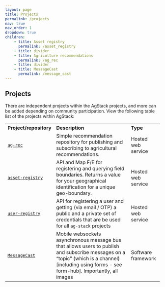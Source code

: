 ```yaml
---
layout: page
title: Projects
permalink: /projects
nav: true
nav_order: 1
dropdown: true
children: 
    - title: Asset registry
      permalink: /asset_registry
    - title: divider
    - title: Agriculture recommendations
      permalink: /ag_rec
    - title: divider
    - title: MessageCast
      permalink: /message_cast
---
```


## Projects
<!--descriptions need to be revised-->
There are independent projects within the AgStack projects, and more can be added depending on community participation. View the following table list of the projects within AgStack:

|            |              |            |
|------------|-------------|-----------|
| **Project/repository** | **Description** | **Type** |
| [`ag-rec`](https://github.com/agstack/ag-rec) | Simple recommendation repository for publishing and subscribing to agricultural recommendations. | Hosted web service |
| [`asset-registry`](https://github.com/agstack/asset-registry) | API and Map F/E for registering and querying field boundaries. Returns a value for your geographical identification for a unique geo-boundary. | Hosted web service|
| [`user-registry`](https://github.com/agstack/user-registry) | API for registering a user and getting (via email / OTP) a public and a private set of credentials that are be used for all `ag-stack` projects | Hosted web service |
| [`MessageCast`](https://github.com/agstack/MessageCast) | Mobile websockets asynchronous message bus that allows users to publish and subscribe messages on a “topic” (which is a channel) [including using forms - see form-hub]. Importantly, all images | Software framework |
